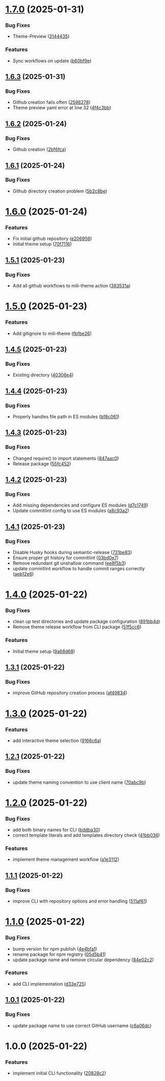 # [1.7.0](https://github.com/pasquinphilippe/mili-release/compare/v1.6.3...v1.7.0) (2025-01-31)


### Bug Fixes

* Theme-Preview ([3144435](https://github.com/pasquinphilippe/mili-release/commit/31444356c8c857b4bae8456dcbe78c18f9380396))


### Features

* Sync workflows on update ([b60bf9e](https://github.com/pasquinphilippe/mili-release/commit/b60bf9e4593da33c6e01d1458a921c1a18833e04))

## [1.6.3](https://github.com/pasquinphilippe/mili-release/compare/v1.6.2...v1.6.3) (2025-01-31)


### Bug Fixes

* Github creation fails often ([2598278](https://github.com/pasquinphilippe/mili-release/commit/2598278e55250c04c76889dd809085c2451fd86d))
* Theme preview yaml error at line 32 ([4f4c3bb](https://github.com/pasquinphilippe/mili-release/commit/4f4c3bbf3d19abc4fc76a7269b5de1d3ab681f3b))

## [1.6.2](https://github.com/pasquinphilippe/mili-release/compare/v1.6.1...v1.6.2) (2025-01-24)


### Bug Fixes

* Github creation ([2bf6fca](https://github.com/pasquinphilippe/mili-release/commit/2bf6fcab550381e34ff805031578739f5b1f01e9))

## [1.6.1](https://github.com/pasquinphilippe/mili-release/compare/v1.6.0...v1.6.1) (2025-01-24)


### Bug Fixes

* Github directory creation problem ([5b2c8be](https://github.com/pasquinphilippe/mili-release/commit/5b2c8bebf7f71aea672dbbedda90395776684936))

# [1.6.0](https://github.com/pasquinphilippe/mili-release/compare/v1.5.1...v1.6.0) (2025-01-24)


### Features

* Fix initial github repository ([e206956](https://github.com/pasquinphilippe/mili-release/commit/e20695651cfd3f0dc216a6b06fd87cb8a1b34491))
* Initial theme setup ([70f7116](https://github.com/pasquinphilippe/mili-release/commit/70f71162153c012f3e8452f3bd5126a2b131abc2))

## [1.5.1](https://github.com/pasquinphilippe/mili-release/compare/v1.5.0...v1.5.1) (2025-01-23)


### Bug Fixes

* Add all github workflows to mili-theme action ([383531a](https://github.com/pasquinphilippe/mili-release/commit/383531a1388b02181e65b82fdb9e9840b6e4b66b))

# [1.5.0](https://github.com/pasquinphilippe/mili-release/compare/v1.4.5...v1.5.0) (2025-01-23)


### Features

* Add gitignore to mili-theme ([fbfbe26](https://github.com/pasquinphilippe/mili-release/commit/fbfbe264dea98b6139221010719bdff84a64a361))

## [1.4.5](https://github.com/pasquinphilippe/mili-release/compare/v1.4.4...v1.4.5) (2025-01-23)


### Bug Fixes

* Existing directory ([40306e4](https://github.com/pasquinphilippe/mili-release/commit/40306e43db9f27d4f18080f425524885aa0aa5f8))

## [1.4.4](https://github.com/pasquinphilippe/mili-release/compare/v1.4.3...v1.4.4) (2025-01-23)


### Bug Fixes

* Properly handles file path in ES modules ([b18c061](https://github.com/pasquinphilippe/mili-release/commit/b18c061cc1f2dcfda014f918761e8046a74ccc72))

## [1.4.3](https://github.com/pasquinphilippe/mili-release/compare/v1.4.2...v1.4.3) (2025-01-23)


### Bug Fixes

* Changed require() to import statements ([847aac0](https://github.com/pasquinphilippe/mili-release/commit/847aac09033585c936ecda27128930e52fbfcbff))
* Release package ([55fc452](https://github.com/pasquinphilippe/mili-release/commit/55fc4523f6cab7845482cdbe6324bda72a1ad61e))

## [1.4.2](https://github.com/pasquinphilippe/mili-release/compare/v1.4.1...v1.4.2) (2025-01-23)


### Bug Fixes

* Add missing dependencies and configure ES modules ([d7c1749](https://github.com/pasquinphilippe/mili-release/commit/d7c1749beb03b61e84d2ec0cc0db5a71ff7aac88))
* Update commitlint config to use ES modules ([a8c93a2](https://github.com/pasquinphilippe/mili-release/commit/a8c93a2d7d4fff901f7abdbd05ab9e7f2562d5fc))

## [1.4.1](https://github.com/pasquinphilippe/mili-release/compare/v1.4.0...v1.4.1) (2025-01-23)


### Bug Fixes

* Disable Husky hooks during semantic-release ([731be83](https://github.com/pasquinphilippe/mili-release/commit/731be83c94c6068db2094943aaf6f63d7a56f275))
* Ensure proper git history for commitlint ([03bd0e7](https://github.com/pasquinphilippe/mili-release/commit/03bd0e726059e1081782e8bf028e2679c74ab82e))
* Remove redundant git unshallow command ([ee8f5b3](https://github.com/pasquinphilippe/mili-release/commit/ee8f5b35426a4048bdec87f6e601f7f1399cb668))
* update commitlint workflow to handle commit ranges correctly ([aeb12e6](https://github.com/pasquinphilippe/mili-release/commit/aeb12e69919db1b805939384a803b16aeb4db2b7))

# [1.4.0](https://github.com/pasquinphilippe/mili-release/compare/v1.3.1...v1.4.0) (2025-01-22)


### Bug Fixes

* clean up test directories and update package configuration ([891bb4d](https://github.com/pasquinphilippe/mili-release/commit/891bb4d61207349491166a7fcb47f1f79bb89e33))
* Remove theme release workflow from CLI package ([51f5cc6](https://github.com/pasquinphilippe/mili-release/commit/51f5cc60f26e2684b6ef9097921725897a9e0bf3))


### Features

* Initial theme setup ([9a68d68](https://github.com/pasquinphilippe/mili-release/commit/9a68d68a220254bb67677c26e1c7fecf24c8745c))

## [1.3.1](https://github.com/pasquinphilippe/mili-release/compare/v1.3.0...v1.3.1) (2025-01-22)


### Bug Fixes

* improve GitHub repository creation process ([af49834](https://github.com/pasquinphilippe/mili-release/commit/af49834a0e27f9b0c755c36a9e040c0fbd57a724))

# [1.3.0](https://github.com/pasquinphilippe/mili-release/compare/v1.2.1...v1.3.0) (2025-01-22)


### Features

* add interactive theme selection ([9166c6a](https://github.com/pasquinphilippe/mili-release/commit/9166c6ac889872417453bef457fd57ece9f30e96))

## [1.2.1](https://github.com/pasquinphilippe/mili-release/compare/v1.2.0...v1.2.1) (2025-01-22)


### Bug Fixes

* update theme naming convention to use client name ([70abc9b](https://github.com/pasquinphilippe/mili-release/commit/70abc9b3f427080d427cec885eb516025067ce6a))

# [1.2.0](https://github.com/pasquinphilippe/mili-release/compare/v1.1.1...v1.2.0) (2025-01-22)


### Bug Fixes

* add both binary names for CLI ([bddba30](https://github.com/pasquinphilippe/mili-release/commit/bddba3052fb8f9680a0021f85f49e2940003987e))
* correct template literals and add templates directory check ([41bb036](https://github.com/pasquinphilippe/mili-release/commit/41bb036e3b93452fbea43fe48a720d60b3a95b73))


### Features

* implement theme management workflow ([a1e3112](https://github.com/pasquinphilippe/mili-release/commit/a1e311294192b0a14dbf72e56a2f8e2e9d8c0a6a))

## [1.1.1](https://github.com/pasquinphilippe/mili-release/compare/v1.1.0...v1.1.1) (2025-01-22)


### Bug Fixes

* improve CLI with repository options and error handling ([511af61](https://github.com/pasquinphilippe/mili-release/commit/511af6144212e77b849669d9113bfca2cf030824))

# [1.1.0](https://github.com/pasquinphilippe/mili-release/compare/v1.0.1...v1.1.0) (2025-01-22)


### Bug Fixes

* bump version for npm publish ([4e4bfa1](https://github.com/pasquinphilippe/mili-release/commit/4e4bfa1280a1daa01254aece1f761eb7bc07d54b))
* rename package for npm registry ([05d5b41](https://github.com/pasquinphilippe/mili-release/commit/05d5b4128fce45eb4a204fd0b9dd9df9998ed622))
* update package name and remove circular dependency ([84e02c2](https://github.com/pasquinphilippe/mili-release/commit/84e02c2ac31da77a6ff82d5bc7465471fb234480))


### Features

* add CLI implementation ([d33e725](https://github.com/pasquinphilippe/mili-release/commit/d33e725c0bb420ec6a611d235d1b85d7aa4681d5))

## [1.0.1](https://github.com/pasquinphilippe/mili-release/compare/v1.0.0...v1.0.1) (2025-01-22)


### Bug Fixes

* update package name to use correct GitHub username ([c6a06dc](https://github.com/pasquinphilippe/mili-release/commit/c6a06dc05aea33b6966fca13890d25378b212eaf))

# 1.0.0 (2025-01-22)


### Features

* implement initial CLI functionality ([20828c2](https://github.com/pasquinphilippe/mili-release/commit/20828c261de00fed2a49e493a0929dc5bfe7c50e))
